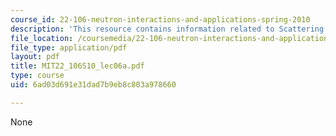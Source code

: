 ```yaml
---
course_id: 22-106-neutron-interactions-and-applications-spring-2010
description: 'This resource contains information related to Scattering laws / SANS. '
file_location: /coursemedia/22-106-neutron-interactions-and-applications-spring-2010/6ad03d691e31dad7b9eb8c803a978660_MIT22_106S10_lec06a.pdf
file_type: application/pdf
layout: pdf
title: MIT22_106S10_lec06a.pdf
type: course
uid: 6ad03d691e31dad7b9eb8c803a978660

---
```

None